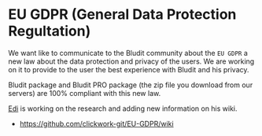 # EU GDPR (General Data Protection Regultation)
<!-- date: 2018-03-30 13:00:00 -->

We want like to communicate to the Bludit community about the `EU GDPR` a new law about the data protection and privacy of the users. We are working on it to provide to the user the best experience with Bludit and his privacy.

Bludit package and Bludit PRO package (the zip file you download from our servers) are 100% compliant with this new law.

[Edi](https://clickwork.ch) is working on the research and adding new information on his wiki.
- https://github.com/clickwork-git/EU-GDPR/wiki
